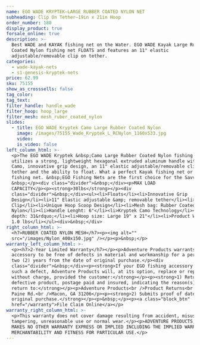 ```yaml
---
name: EGO WADE KRYPTEK—LARGE RUBBER COATED NYLON NET
subheading: Clip On Tether—19in x 21in Hoop
order_number: 180
display_product: true
forsale_online: true
description: >-
  Best WADE and KAYAK fishing net on the Water. EGO WADE Kayak Large Rubber
  Coated Nylon fishing net FLOATS and features an 11" elastic
  adjustable/removable clip on tether.
categories:
  - wade-kayak-nets
  - s1-genesis-kryptek-nets
price: 62.99
sku: 75155
show_as_crosssells: false
tag_color:
tag_text:
filter_handle: handle_wade
filter_hoop: hoop_large
filter_mesh: mesh_ruber_coated_nylon
slides:
  - title: EGO WADE Kryptek Camo Large Rubber Coated Nylon
    image: /images/75155_Wade_Kryptek_L_RCNylon_1160x533.jpg
    video:
    is_video: false
left_column_html: >-
  <p>The EGO WADE Kryptek &nbsp;Camo Large Rubber Coated Nylon fishing net
  utilizes a strong, lightweight hexagonal extruded aluminum handle with Kryptek
  Camo, innovative grip design, an 11" elastic adjustable/removable clip on
  tether and the ability to float. What a perfect Kayak fishing net or Wade
  fishing net. &nbsp;EGO Fishing Nets are the first choice for the Savvy angler.
  &nbsp;</p><div class="divider">&nbsp;</div><p>MAX LOAD
  CAPACITY</p><p><strong>30lbs</strong></p><div
  class="divider">&nbsp;</div><ul><li>Floats</li><li>Innovative Grip
  Design</li><li>11" Elastic adjustable &amp; removable tether</li><li>Aluminum
  Clip</li><li>Unique Hoop Scoop Design</li><li>Mesh bag: Rubber Coated
  Nylon</li><li>Handle Lenght: 6"</li><li>Kryptek Camo Technology</li><li>Bag
  depth: 31&rdquo;</li><li>Hoop size: Large 19" x 21"</li><li>Product Weight:
  1.0 lbs</li></ul><div>&nbsp;</div>
right_column_html: >-
  <h7>RUBBER COATED NYLON MESH</h7><p><img alt=""
  src="/images/Nylon_400x150.jpg" /></p><p>&nbsp;</p>
warranty_left_column_html: >-
  <p><h7>2-Year Limited Warranty</h7></p><p>Adventure Products warrants your EGO
  accessory to be free of defects in material and workmanship for a period of
  two (2) years from the date of original purchase.</p><div
  class="divider">&nbsp;</div><p><strong>If your EGO fishing accessory exhibits
  such a defect, Adventure Products will, at its option, replace or repair it
  without charge, provided the customer:</strong></p><p><strong>1) Returns the
  defective product, postage paid and insured, indicating the reason(s) for the
  return to:</strong></p><p>Adventure Products<br />Product Returns<br />889 Guy
  Paine Rd.<br />Macon, GA 31206</p><p><strong>2) Submits proof of date of
  original purchase.</strong></p><p>&nbsp;</p><p><a class="block_btn"
  href="/warranty">File Claim Online</a></p>
warranty_right_column_html: >-
  <p>This warranty does not cover damage resulting from accident, misuse, abuse,
  tampering, unreasonable use or normal wear.</p><p>ADVENTURE PRODUCTS, INC.
  MAKES NO OTHER WARRANTY EXPRESS OR IMPLIED INCLUDING THE IMPLIED WARRANTIES OF
  MERCHANTABILITY AND FITNESS FOR PARTICULAR USE.</p>
---
```

